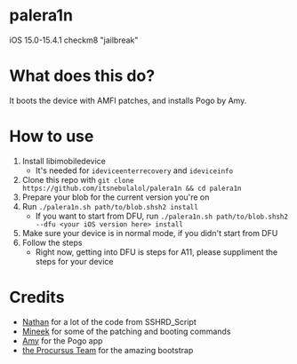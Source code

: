 # palera1n
iOS 15.0-15.4.1 checkm8 "jailbreak"

# What does this do?
It boots the device with AMFI patches, and installs Pogo by Amy.

# How to use
1. Install libimobiledevice
    - It's needed for `ideviceenterrecovery` and `ideviceinfo`
2. Clone this repo with `git clone https://github.com/itsnebulalol/palera1n && cd palera1n`
3. Prepare your blob for the current version you're on
4. Run `./palera1n.sh path/to/blob.shsh2 install`
    - If you want to start from DFU, run `./palera1n.sh path/to/blob.shsh2 --dfu <your iOS version here> install`
5. Make sure your device is in normal mode, if you didn't start from DFU
6. Follow the steps
    - Right now, getting into DFU is steps for A11, please suppliment the steps for your device

# Credits
- [Nathan](https://github.com/verygenericname) for a lot of the code from SSHRD_Script
- [Mineek](https://github.com/mineek) for some of the patching and booting commands
- [Amy](https://github.com/elihwyma) for the Pogo app
- [the Procursus Team](https://github.com/ProcursusTeam) for the amazing bootstrap

